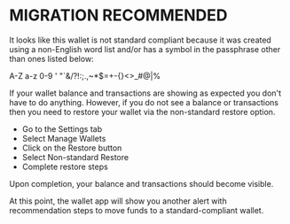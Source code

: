# MIGRATION RECOMMENDED

It looks like this wallet is not standard compliant because it was created using a non-English word list and/or has a symbol in the passphrase other than ones listed below:

A-Z a-z 0-9 ' "`&/?!:;.,~*$=+-[](){}<>\_#@|%

If your wallet balance and transactions are showing as expected you don't have to do anything. However, if you do not see a balance or transactions then you need to restore your wallet via the non-standard restore option.

- Go to the Settings tab
- Select Manage Wallets
- Click on the Restore button
- Select Non-standard Restore
- Complete restore steps

Upon completion, your balance and transactions should become visible.

At this point, the wallet app will show you another alert with recommendation steps to move funds to a standard-compliant wallet.